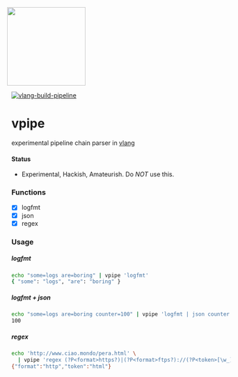 <img src='https://user-images.githubusercontent.com/1423657/147935343-598c7dfd-1412-4bad-9ac6-636994810443.png' style="margin-left:-10px" width=180>

[![vlang-build-pipeline](https://github.com/lmangani/vpipe/actions/workflows/v.yml/badge.svg)](https://github.com/lmangani/vpipe/actions/workflows/v.yml)

# vpipe
experimental pipeline chain parser in [vlang](https://vlang.io/)

#### Status
* Experimental, Hackish, Amateurish. Do _NOT_ use this.

### Functions
- [x] logfmt
- [x] json
- [x] regex

### Usage
##### logfmt
```bash
echo "some=logs are=boring" | vpipe 'logfmt'
{ "some": "logs", "are": "boring" }
```
##### logfmt + json
```bash
echo "some=logs are=boring counter=100" | vpipe 'logfmt | json counter'
100
```
##### regex
```bash
echo 'http://www.ciao.mondo/pera.html' \
  | vpipe 'regex (?P<format>https?)|(?P<format>ftps?)://(?P<token>[\w_]+.)+'
{"format":"http","token":"html"}
```
